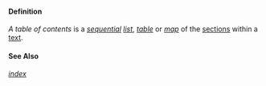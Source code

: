 #### Definition

*A table of contents* is a *[sequential](https://github.com/gcassel/Modular-Organization-Terminology/blob/master/terms/sequence.md) [list](https://github.com/gcassel/Modular-Organization-Terminology/blob/master/terms/list.md)*, *[table](https://github.com/gcassel/Modular-Organization-Terminology/blob/master/terms/table.md)* or *[map](https://github.com/gcassel/Modular-Organization-Terminology/blob/master/terms/map.md)* of the [sections](https://github.com/gcassel/Modular-Organization-Terminology/blob/master/terms/section.md) within a [text](https://github.com/gcassel/Modular-Organization-Terminology/blob/master/terms/text.md).
		
#### See Also

*[index](https://github.com/gcassel/Modular-Organization-Terminology/blob/master/terms/index.md)*

